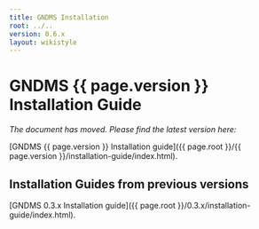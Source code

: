 ```yaml
---
title: GNDMS Installation
root: ../..
version: 0.6.x
layout: wikistyle
---
```

 


GNDMS {{ page.version }} Installation Guide
========================


*The document has moved. Please find the latest version here:*

[GNDMS {{ page.version }} Installation guide]({{ page.root }}/{{ page.version }}/installation-guide/index.html).


Installation Guides from previous versions
-----------------------
[GNDMS 0.3.x Installation guide]({{ page.root }}/0.3.x/installation-guide/index.html).
